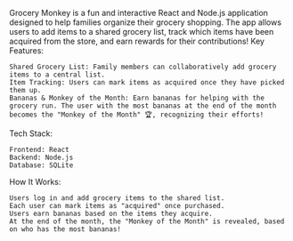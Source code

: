 Grocery Monkey is a fun and interactive React and Node.js application designed to help families organize their grocery shopping. The app allows users to add items to a shared grocery list, track which items have been acquired from the store, and earn rewards for their contributions!
Key Features:

    Shared Grocery List: Family members can collaboratively add grocery items to a central list.
    Item Tracking: Users can mark items as acquired once they have picked them up.
    Bananas & Monkey of the Month: Earn bananas for helping with the grocery run. The user with the most bananas at the end of the month becomes the "Monkey of the Month" 🏆, recognizing their efforts!

Tech Stack:

    Frontend: React
    Backend: Node.js
    Database: SQLite

How It Works:

    Users log in and add grocery items to the shared list.
    Each user can mark items as "acquired" once purchased.
    Users earn bananas based on the items they acquire.
    At the end of the month, the "Monkey of the Month" is revealed, based on who has the most bananas!
